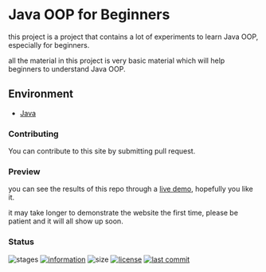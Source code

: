 # Java OOP for Beginners

this project is a project that contains a lot of experiments to learn Java OOP, especially for beginners.

all the material in this project is very basic material which will help beginners to understand Java OOP.

## Environment

- [Java](https://www.java.com/)

### Contributing

You can contribute to this site by submitting pull request.

### Preview

you can see the results of this repo through a [live demo](https://github.com/novaardiansyah/java-oop-beginners),
hopefully you like it.

it may take longer to demonstrate the website the first time, please be patient and it will all show up soon.

### Status

![stages](https://img.shields.io/badge/stages-production-informational)
[![information](https://img.shields.io/badge/information-references-informational)](https://github.com/novaardiansyah/java-oop-beginners/blob/main/references.json)
![size](https://img.shields.io/github/repo-size/novaardiansyah/java-oop-beginners?label=size&color=informational)
[![license](https://img.shields.io/badge/license-MIT-blue.svg)](https://github.com/novaardiansyah/repository_name/blob/main/LICENSE)
[![last commit](https://img.shields.io/github/last-commit/novaardiansyah/java-oop-beginners?label=last%20commit&color=informational)](https://github.com/novaardiansyah/java-oop-beginners/commits/main)
